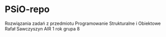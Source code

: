 # PSiO-repo
Rozwiązania zadań z przedmiotu Programowanie Strukturalne i Obiektowe 
Rafał Sawczyszyn AIR 1 rok grupa 8
